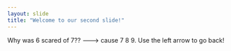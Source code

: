 ```yaml
---
layout: slide
title: "Welcome to our second slide!"
---
```

Why was 6 scared of 7?? ---> cause 7 8 9.
Use the left arrow to go back!
